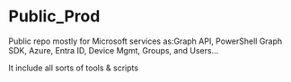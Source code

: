 # Public_Prod
 Public repo mostly for Microsoft services as:Graph API, PowerShell Graph SDK, Azure, Entra ID, Device Mgmt, Groups, and Users...

 It include all sorts of tools & scripts